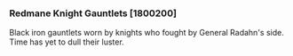 ### Redmane Knight Gauntlets [1800200]

Black iron gauntlets worn by knights who fought by General Radahn's side. Time has yet to dull their luster.